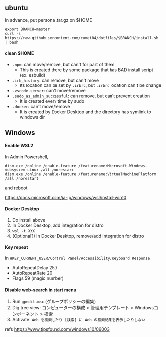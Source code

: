 ubuntu
----
In advance, put personal.tar.gz on $HOME
```
export BRANCH=master
curl -s https://raw.githubusercontent.com/cumet04/dotfiles/$BRANCH/install.sh | bash
```

#### <memo> clean $HOME
* `.npm`: can move/remove, but can't for part of them
  - This is created there by some package that has BAD install script (ex. esbuild)
* `.irb_history`: can remove, but can't move
  - Its location can be set by `.irbrc`, but `.irbrc` location can't be change
* `.vscode-server`: can't move/remove
* `.sudo_as_admin_successful`: can remove, but can't prevent creation
  - It is created every time by sudo
* `.docker`: can't move/remove
  - It is created by Docker Desktop and the directory has symlink to windows dir

Windows
----
#### Enable WSL2
In Admin Powershell,

```
dism.exe /online /enable-feature /featurename:Microsoft-Windows-Subsystem-Linux /all /norestart
dism.exe /online /enable-feature /featurename:VirtualMachinePlatform /all /norestart
```

and reboot

https://docs.microsoft.com/ja-jp/windows/wsl/install-win10

#### Docker Desktop
1. Do install above
2. In Docker Desktop, add integration for distro
3. `wsl -t XXX`
4. (Optional?) In Docker Desktop, remove/add integration for distro

#### Key repeat
in `HKEY_CURRENT_USER/Control Panel/Accessibility/Keyboard Response`
* AutoRepeatDelay 250
* AutoRepeatRate 20
* Flags 59 (magic number)

#### Disable web-search in start menu
1. Run `gpedit.msc` (グループポリシーの編集)
2. Dig tree view: コンピューターの構成 > 管理用テンプレート > Windowsコンポーネント > 検索
3. Activate: `Web を検索したり [検索] に Web の検索結果を表示したりしない`

refs https://www.tipsfound.com/windows10/06003
